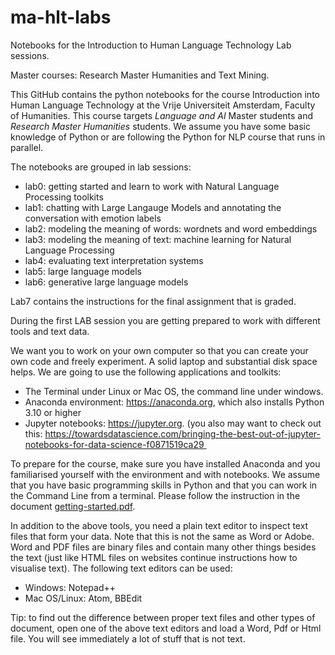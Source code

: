 # ma-hlt-labs
Notebooks for the Introduction to Human Language Technology Lab sessions.

Master courses: Research Master Humanities and Text Mining.

This GitHub contains the python notebooks for the course  Introduction into Human Language Technology at the Vrije Universiteit Amsterdam, Faculty of Humanities. This course targets _Language and AI_ Master students and _Research Master Humanities_ students. We assume you have some basic knowledge of Python or are following the Python for NLP course that runs in parallel.

The notebooks are grouped in lab sessions:

* lab0: getting started and learn to work with Natural Language Processing toolkits
* lab1: chatting with Large Langauge Models and annotating the conversation with emotion labels
* lab2: modeling the meaning of words: wordnets and word embeddings
* lab3: modeling the meaning of text: machine learning for Natural Language Processing
* lab4: evaluating text interpretation systems
* lab5: large language models
* lab6: generative large language models

Lab7 contains the instructions for the final assignment that is graded.

During the first LAB session you are getting prepared to work with different tools and text data. 

We want you to work on your own computer so that you can create your own code and freely experiment. A solid laptop and substantial disk space helps. We are going to use the following applications and toolkits:

* The Terminal under Linux or Mac OS, the command line under windows.
* Anaconda environment: https://anaconda.org, which also installs Python 3.10 or higher
* Jupyter notebooks: https://jupyter.org. (you also may want to check out this: https://towardsdatascience.com/bringing-the-best-out-of-jupyter-notebooks-for-data-science-f0871519ca29 

To prepare for the course, make sure you have installed Anaconda and you familiarised yourself with the environment and with notebooks. We assume that you have basic programming skills in Python and that you can work in the Command Line from a terminal. Please follow the instruction in the document [getting-started.pdf](./HLT-Lab1-getting-started.pdf).

In addition to the above tools, you need a plain text editor to inspect text files that form your data. Note that this is not the same as Word or Adobe. Word and PDF files are binary files and contain many other things besides the text (just like HTML files on websites continue instructions how to visualise text). The following text editors can be used:

* Windows: Notepad++
* Mac OS/Linux: Atom, BBEdit

Tip: to find out the difference between proper text files and other types of document, open one of the above text editors and load a Word, Pdf or Html file. You will see immediately a lot of stuff that is not text.
